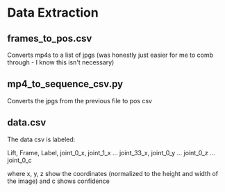 # Data Extraction

## frames_to_pos.csv
Converts mp4s to a list of jpgs (was honestly just easier for me to comb through - I know this isn't necessary) 

## mp4_to_sequence_csv.py
Converts the jpgs from the previous file to pos csv

## data.csv
The data csv is labeled:

Lift, Frame, Label, joint_0_x, joint_1_x ... joint_33_x, joint_0_y ... joint_0_z ... joint_0_c

where x, y, z show the coordinates (normalized to the height and width of the image) and c shows confidence
